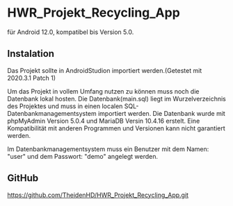 # HWR_Projekt_Recycling_App

für Android 12.0, kompatibel bis Version 5.0.

## Instalation

Das Projekt sollte in AndroidStudion importiert werden.(Getestet mit 2020.3.1 Patch 1)

Um das Projekt in vollem Umfang nutzen zu können muss noch die Datenbank lokal hosten.
Die Datenbank(main.sql) liegt im Wurzelverzeichnis des Projektes und muss in einen localen SQL-Datenbankmanagementsystem importiert werden.
Die Datenbank wurde mit phpMyAdmin Version 5.0.4 und MariaDB Versin 10.4.16 erstelt. Eine Kompatibilität mit anderen Programmen und Versionen kann nicht garantiert werden.

Im Datenbankmanagementsystem muss ein Benutzer mit dem Namen: "user" und dem Passwort: "demo" angelegt werden.

## GitHub

https://github.com/TheidenHD/HWR_Projekt_Recycling_App.git
